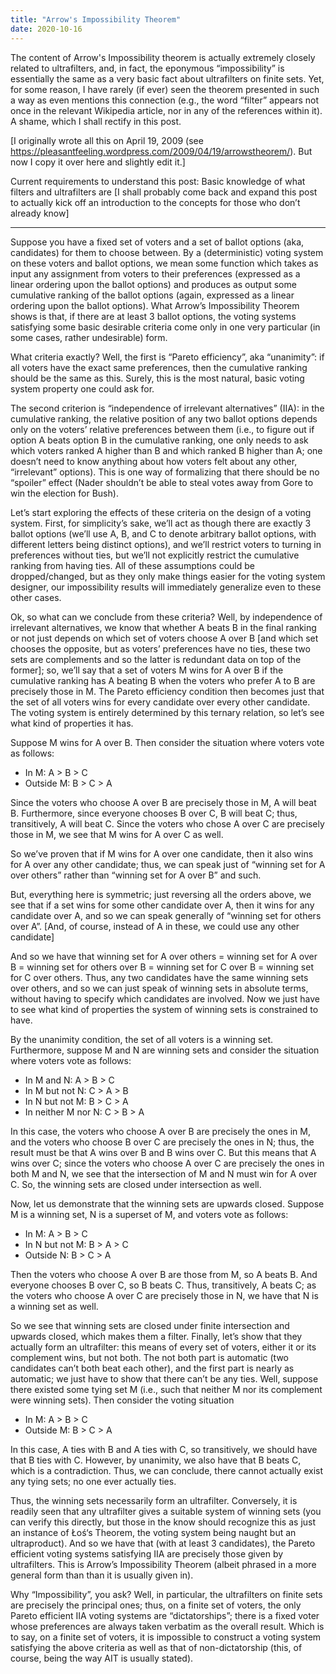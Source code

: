 ```yaml
---
title: "Arrow's Impossibility Theorem"
date: 2020-10-16
---
```

The content of Arrow's Impossibility theorem is actually extremely closely related to ultrafilters, and, in fact, the eponymous “impossibility” is essentially the same as a very basic fact about ultrafilters on finite sets. Yet, for some reason, I have rarely (if ever) seen the theorem presented in such a way as even mentions this connection (e.g., the word “filter” appears not once in the relevant Wikipedia article, nor in any of the references within it). A shame, which I shall rectify in this post.

[I originally wrote all this on April 19, 2009 (see https://pleasantfeeling.wordpress.com/2009/04/19/arrowstheorem/). But now I copy it over here and slightly edit it.]

Current requirements to understand this post: Basic knowledge of what filters and ultrafilters are [I shall probably come back and expand this post to actually kick off an introduction to the concepts for those who don’t already know]

***

Suppose you have a fixed set of voters and a set of ballot options (aka, candidates) for them to choose between. By a (deterministic) voting system on these voters and ballot options, we mean some function which takes as input any assignment from voters to their preferences (expressed as a linear ordering upon the ballot options) and produces as output some cumulative ranking of the ballot options (again, expressed as a linear ordering upon the ballot options). What Arrow’s Impossibility Theorem shows is that, if there are at least 3 ballot options, the voting systems satisfying some basic desirable criteria come only in one very particular (in some cases, rather undesirable) form.

What criteria exactly? Well, the first is “Pareto efficiency”, aka “unanimity”: if all voters have the exact same preferences, then the cumulative ranking should be the same as this. Surely, this is the most natural, basic voting system property one could ask for.

The second criterion is “independence of irrelevant alternatives” (IIA): in the cumulative ranking, the relative position of any two ballot options depends only on the voters’ relative preferences between them (i.e., to figure out if option A beats option B in the cumulative ranking, one only needs to ask which voters ranked A higher than B and which ranked B higher than A; one doesn’t need to know anything about how voters felt about any other, “irrelevant” options). This is one way of formalizing that there should be no “spoiler” effect (Nader shouldn’t be able to steal votes away from Gore to win the election for Bush).

Let’s start exploring the effects of these criteria on the design of a voting system. First, for simplicity’s sake, we’ll act as though there are exactly 3 ballot options (we’ll use A, B, and C to denote arbitrary ballot options, with different letters being distinct options), and we’ll restrict voters to turning in preferences without ties, but we’ll not explicitly restrict the cumulative ranking from having ties. All of these assumptions could be dropped/changed, but as they only make things easier for the voting system designer, our impossibility results will immediately generalize even to these other cases.

Ok, so what can we conclude from these criteria? Well, by independence of irrelevant alternatives, we know that whether A beats B in the final ranking or not just depends on which set of voters choose A over B [and which set chooses the opposite, but as voters’ preferences have no ties, these two sets are complements and so the latter is redundant data on top of the former]; so, we’ll say that a set of voters M wins for A over B if the cumulative ranking has A beating B when the voters who prefer A to B are precisely those in M. The Pareto efficiency condition then becomes just that the set of all voters wins for every candidate over every other candidate. The voting system is entirely determined by this ternary relation, so let’s see what kind of properties it has.

Suppose M wins for A over B. Then consider the situation where voters vote as follows:

* In M: A > B > C
* Outside M: B > C > A

Since the voters who choose A over B are precisely those in M, A will beat B. Furthermore, since everyone chooses B over C, B will beat C; thus, transitively, A will beat C. Since the voters who chose A over C are precisely those in M, we see that M wins for A over C as well.

So we’ve proven that if M wins for A over one candidate, then it also wins for A over any other candidate; thus, we can speak just of “winning set for A over others” rather than “winning set for A over B” and such.

But, everything here is symmetric; just reversing all the orders above, we see that if a set wins for some other candidate over A, then it wins for any candidate over A, and so we can speak generally of “winning set for others over A”. [And, of course, instead of A in these, we could use any other candidate]

And so we have that winning set for A over others = winning set for A over B = winning set for others over B = winning set for C over B = winning set for C over others. Thus, any two candidates have the same winning sets over others, and so we can just speak of winning sets in absolute terms, without having to specify which candidates are involved. Now we just have to see what kind of properties the system of winning sets is constrained to have.

By the unanimity condition, the set of all voters is a winning set. Furthermore, suppose M and N are winning sets and consider the situation where voters vote as follows:

* In M and N: A > B > C
* In M but not N:  C > A > B
* In N but not M: B > C > A
* In neither M nor N: C > B > A

In this case, the voters who choose A over B are precisely the ones in M, and the voters who choose B over C are precisely the ones in N; thus, the result must be that A wins over B and B wins over C. But this means that A wins over C; since the voters who choose A over C are precisely the ones in both M and N, we see that the intersection of M and N must win for A over C. So, the winning sets are closed under intersection as well.

Now, let us demonstrate that the winning sets are upwards closed. Suppose M is a winning set, N is a superset of M, and voters vote as follows:

* In M: A > B > C
* In N but not M: B > A > C
* Outside N: B > C > A

Then the voters who choose A over B are those from M, so A beats B. And everyone chooses B over C, so B beats C. Thus, transitively, A beats C; as the voters who choose A over C are precisely those in N, we have that N is a winning set as well.

So we see that winning sets are closed under finite intersection and upwards closed, which makes them a filter. Finally, let’s show that they actually form an ultrafilter: this means of every set of voters, either it or its complement wins, but not both. The not both part is automatic (two candidates can’t both beat each other), and the first part is nearly as automatic; we just have to show that there can’t be any ties. Well, suppose there existed some tying set M (i.e., such that neither M nor its complement were winning sets). Then consider the voting situation

* In M: A > B > C
* Outside M: B > C > A

In this case, A ties with B and A ties with C, so transitively, we should have that B ties with C. However, by unanimity, we also have that B beats C, which is a contradiction. Thus, we can conclude, there cannot actually exist any tying sets; no one ever actually ties.

Thus, the winning sets necessarily form an ultrafilter. Conversely, it is readily seen that any ultrafilter gives a suitable system of winning sets (you can verify this directly, but those in the know should recognize this as just an instance of Łoś‘s Theorem, the voting system being naught but an ultraproduct). And so we have that (with at least 3 candidates), the Pareto efficient voting systems satisfying IIA are precisely those given by ultrafilters. This is Arrow’s Impossibility Theorem (albeit phrased in a more general form than than it is usually given in).

Why “Impossibility”, you ask? Well, in particular, the ultrafilters on finite sets are precisely the principal ones; thus, on a finite set of voters, the only Pareto efficient IIA voting systems are “dictatorships”; there is a fixed voter whose preferences are always taken verbatim as the overall result. Which is to say, on a finite set of voters, it is impossible to construct a voting system satisfying the above criteria as well as that of non-dictatorship (this, of course, being the way AIT is usually stated).